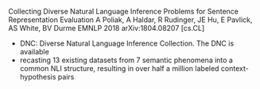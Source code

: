 Collecting Diverse Natural Language Inference Problems
  for Sentence Representation Evaluation
A Poliak, A Haldar, R Rudinger, JE Hu, E Pavlick, AS White, BV Durme
EMNLP 2018 arXiv:1804.08207 [cs.CL]

* DNC: Diverse Natural Language Inference Collection. The DNC is available
* recasting 13 existing datasets from 7 semantic phenomena into a common NLI
  structure, resulting in over half a million labeled context-hypothesis pairs
